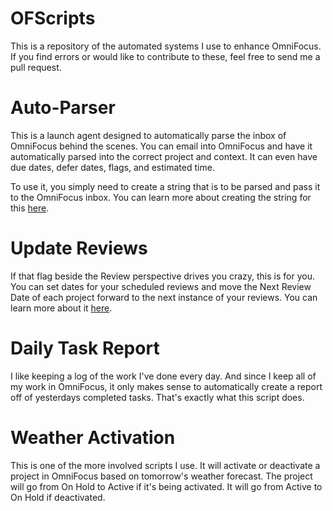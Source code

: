 # OFScripts

This is a repository of the automated systems I use to enhance OmniFocus. If you find errors or would like to contribute to these, feel free to send me a pull request.

# Auto-Parser

This is a launch agent designed to automatically parse the inbox of OmniFocus behind the scenes. You can email into OmniFocus and have it automatically parsed into the correct project and context. It can even have due dates, defer dates, flags, and estimated time.

To use it, you simply need to create a string that is to be parsed and pass it to the OmniFocus inbox. You can learn more about creating the string for this [here](http://joebuhlig.com/using-omnifocus-for-somedaymaybe-lists/).

# Update Reviews

If that flag beside the Review perspective drives you crazy, this is for you. You can set dates for your scheduled reviews and move the Next Review Date of each project forward to the next instance of your reviews. You can learn more about it [here](http://joebuhlig.com/scheduled-reviews-in-omnifocus/).

# Daily Task Report

I like keeping a log of the work I've done every day. And since I keep all of my work in OmniFocus, it only makes sense to automatically create a report off of yesterdays completed tasks. That's exactly what this script does.

# Weather Activation

This is one of the more involved scripts I use. It will activate or deactivate a project in OmniFocus based on tomorrow's weather forecast. The project will go from On Hold to Active if it's being activated. It will go from Active to On Hold if deactivated.